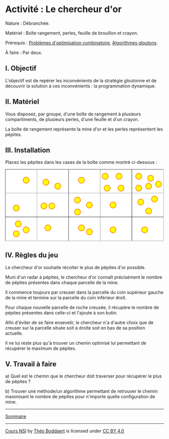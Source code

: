 # Activité : Le chercheur d'or

Nature : Débranchée.

Matériel : Boîte rangement, perles, feuille de brouillon et crayon.

Prérequis : [Problèmes d'optimisation combinatoire](./Problèmes_d_optimisation_combinatoire.md), [Algorithmes gloutons](./Rappels_sur_les_algorithmes_gloutons.md).

À faire : Par deux.

## I. Objectif

L'objectif est de repérer les inconvénients de la stratégie gloutonne et de découvrir la solution à ces inconvénients : la programmation dynamique.

## II. Matériel

Vous disposez, par groupe, d'une boîte de rangement à plusieurs compartiments, de plusieurs perles, d'une feuille et d'un crayon. 

La boîte de rangement représente la mine d'or et les perles représentent les pépites.

## III. Installation

Placez les pépites dans les cases de la boîte comme montré ci-dessous :

<img src="./img/chercheur_d_or.png" width=600>

## IV. Règles du jeu

Le chercheur d'or souhaite récolter le plus de pépites d'or possible.

Muni d'un radar à pépites, le chercheur d'or connaît précisément le nombre de pépites présentes dans chaque parcelle de la mine.

Il commence toujours par creuser dans la parcelle du coin supérieur gauche de la mine et termine sur la parcelle du coin inférieur droit.

Pour chaque nouvelle parcelle de roche creusée, il récupère le nombre de pépites présentes dans celle-ci et l'ajoute à son butin.

Afin d'éviter de se faire ensevelir, le chercheur n'a d'autre choix que de creuser sur la parcelle située soit à droite soit en bas de sa position actuelle.

Il ne lui reste plus qu'à trouver un chemin optimisé lui permettant de récupérer le maximum de pépites.

## V. Travail à faire

a) Quel est le chemin que le chercheur doit traverser pour récupérer le plus de pépites ?

b) Trouver une méthode/un algorithme permettant de retrouver le chemin maximisant le nombre de pépites pour n'importe quelle configuration de mine.

____________________

[Sommaire](./../../README.md)

___________

<p xmlns:cc="http://creativecommons.org/ns#" xmlns:dct="http://purl.org/dc/terms/"><a property="dct:title" rel="cc:attributionURL" href="https://github.com/boddaert/nsi">Cours NSI</a> by <a rel="cc:attributionURL dct:creator" property="cc:attributionName" href="https://github.com/boddaert">Théo Boddaert</a> is licensed under <a href="https://creativecommons.org/licenses/by/4.0/?ref=chooser-v1" target="_blank" rel="license noopener noreferrer" style="display:inline-block;">CC BY 4.0</a>  <img style="height:22px!important;margin-left:3px;vertical-align:text-bottom;" src="https://mirrors.creativecommons.org/presskit/icons/cc.svg?ref=chooser-v1" alt="">  <img style="height:22px!important;margin-left:3px;vertical-align:text-bottom;" src="https://mirrors.creativecommons.org/presskit/icons/by.svg?ref=chooser-v1" alt=""></p> 